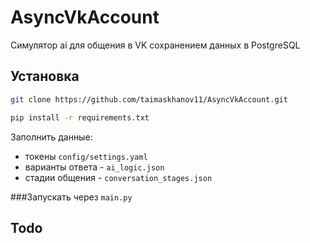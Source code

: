 # AsyncVkAccount


Симулятор ai для общения в VK сохранением данных в PostgreSQL

## Установка
```bash
git clone https://github.com/taimaskhanov11/AsyncVkAccount.git

pip install -r requirements.txt
```

Заполнить данные:
  - токены `config/settings.yaml`
  - варианты ответа -  `ai_logic.json`
  - стадии общения - `conversation_stages.json`


###Запускать через `main.py`
## Todo

